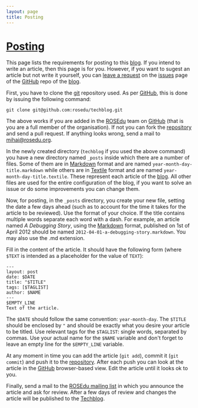 ```yaml
---
layout: page
title: Posting
---
```


# [Posting][]

This page lists the requirements for posting to this [blog][Techblog]. If you
intend to write an article, then this page is for you. However, if you
want to sugest an article but not write it yourself, you can [leave a
request][request] on the [issues][request] page of the [GitHub][GitHub] repo
of the [blog][Techblog].

First, you have to clone the [git][git] repository used. As per [GitHub][GitHub],
this is done by issuing the following command:

	git clone git@github.com:rosedu/techblog.git

The above works if you are added in the [ROSEdu][ROSEdu] team on
[GitHub][GitHub] (that is you are a full member of the organisation). If not
you can fork the [repository][repo] and send a pull request. If anything looks
wrong, send a mail to <mihai@rosedu.org>.

In the newly created directory (`techblog` if you used the above command) you
have a new directory named `_posts` inside which there are a number of files.
Some of them are in [Markdown][] format and are named
`year-month-day-title.markdown` while others are in [Textile][] format and are
named `year-month-day-title.textile`. These represent each article of the
[blog][Techblog]. All other files are used for the entire configuration of the
blog, if you want to solve an issue or do some improvements you can change them.

Now, for posting, in the `_posts` directory, you create your new file, setting
the date a few days ahead (such as to account for the time it takes for the
article to be reviewed). Use the format of your choice. If the title contains
multiple words separate each word with a dash. For example, an article named
_A Debugging Story_, using the [Markdown][] format, published on 1st of April
2012 should be named `2012-04-01-a-debugging-story.markdown`. You may also use
the .md extension.

Fill in the content of the article. It should have the following form (where
`$TEXT` is intended as a placeholder for the value of `TEXT`):

	---
	layout: post
	date: $DATE
	title: "$TITLE"
	tags: [$TAGLIST]
	author: $NAME
	---
	$EMPTY_LINE
	Text of the article.

The `$DATE` should follow the same convention: `year-month-day`. The `$TITLE`
should be enclosed by `"` and should be exactly what you desire your article to
be titled. Use relevant tags for the `$TAGLIST`: single words, separated by
commas. Use your actual name for the `$NAME` variable and don't forget to leave
an empty line for the `$EMPTY_LINE` variable.

At any moment in time you can add the article (`git add`), commit it (`git
commit`) and push it to the [repository][repo]. After each push you can look
at the article in the [GitHub][GitHub] browser-based view. Edit the article
until it looks ok to you.

Finally, send a mail to the [ROSEdu mailing list][mailinglist] in which you
announce the article and ask for review. After a few days of review and
changes the article will be published to the [Techblog][].

[Posting]:./ "home"
[ROSEdu]: http://rosedu.org "ROSEdu"
[git]: http://git-scm.com/ "Git"
[markdown]: http://daringfireball.net/projects/markdown/ "Markdown"
[textile]: http://textile.thresholdstate.com/ "Textile"
[mailinglist]: mailto:rosedu-general@lists.rosedu.org
[Techblog]: http://techblog.rosedu.org "Techblog"
[request]: https://github.com/rosedu/techblog/issues
[GitHub]: https://github.com
[repo]: https://github.com/rosedu/techblog
